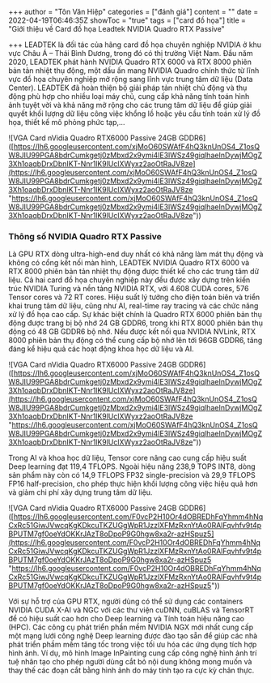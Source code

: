 +++
author = "Tôn Văn Hiệp"
categories = ["đánh giá"]
content = ""
date = 2022-04-19T06:46:35Z
showToc = "true"
tags = ["card đồ họa"]
title = "Giới thiệu về Card đồ họa Leadtek NVIDIA Quadro RTX Passive"

+++
LEADTEK là đối tác của hãng card đồ họa chuyên nghiệp NVIDIA ở khu vực Châu Á – Thái Bình Dương, trong đó có thị trường Việt Nam. Đầu năm 2020, LEADTEK phát hành NVIDIA Quadro RTX 6000 và RTX 8000 phiên bản tản nhiệt thụ động, một dấu ấn mang NVIDIA Quadro chính thức từ lĩnh vực đồ họa chuyên nghiệp mở rộng sang lĩnh vực trung tâm dữ liệu (Data Center). LEADTEK đã hoàn thiện bộ giải pháp tản nhiệt chủ động và thụ động phù hợp cho nhiều loại máy chủ, cung cấp khả năng tính toán hình ảnh tuyệt vời và khả năng mở rộng cho các trung tâm dữ liệu để giúp giải quyết khối lượng dữ liệu công việc khổng lồ hoặc yêu cầu tính toán xử lý đồ họa, thiết kế mô phỏng phức tạp,…

!\[VGA Card nVidia Quadro RTX6000 Passive 24GB GDDR6\]([https://lh6.googleusercontent.com/xjMoO60SWAfF4hQ3knUnOS4_Z1osQW8JIU99PGA8bdrCumkgetj0zMbxd2x9ymi4lE3lWSz49giqlhaeInDywjMOgZ3Xh1oaqbDrxDbnIKT-Nnr1lK9lUclXWyxz2aoOtRaJV8ze](https://lh6.googleusercontent.com/xjMoO60SWAfF4hQ3knUnOS4_Z1osQW8JIU99PGA8bdrCumkgetj0zMbxd2x9ymi4lE3lWSz49giqlhaeInDywjMOgZ3Xh1oaqbDrxDbnIKT-Nnr1lK9lUclXWyxz2aoOtRaJV8ze "https://lh6.googleusercontent.com/xjMoO60SWAfF4hQ3knUnOS4_Z1osQW8JIU99PGA8bdrCumkgetj0zMbxd2x9ymi4lE3lWSz49giqlhaeInDywjMOgZ3Xh1oaqbDrxDbnIKT-Nnr1lK9lUclXWyxz2aoOtRaJV8ze"))

### Thông số NVIDIA Quadro RTX Passive

Là GPU RTX dòng ultra-high-end duy nhất có khả năng làm mát thụ động và không có cổng kết nối màn hình, LEADTEK NVIDIA Quadro RTX 6000 và RTX 8000 phiên bản tản nhiệt thụ động được thiết kế cho các trung tâm dữ liệu. Cả hai card đồ họa chuyên nghiệp này đều được xây dựng trên kiến trúc NVIDIA Turing và nền tảng NVIDIA RTX, với 4.608 CUDA cores, 576 Tensor cores và 72 RT cores. Hiệu suất lý tưởng cho điện toán biên và triển khai trung tâm dữ liệu, cũng như AI, real-time ray tracing và các chức năng xử lý đồ họa cao cấp. Sự khác biệt chính là Quadro RTX 6000 phiên bản thụ động được trang bị bộ nhớ 24 GB GDDR6, trong khi RTX 8000 phiên bản thụ động có 48 GB GDDR6 bộ nhớ. Nếu được kết nối qua NVIDIA NVLink, RTX 8000 phiên bản thụ động có thể cung cấp bộ nhớ lên tới 96GB GDDR6, tăng đáng kể hiệu quả các hoạt động khoa học dữ liệu và AI.

!\[VGA Card nVidia Quadro RTX6000 Passive 24GB GDDR6\]([https://lh6.googleusercontent.com/xjMoO60SWAfF4hQ3knUnOS4_Z1osQW8JIU99PGA8bdrCumkgetj0zMbxd2x9ymi4lE3lWSz49giqlhaeInDywjMOgZ3Xh1oaqbDrxDbnIKT-Nnr1lK9lUclXWyxz2aoOtRaJV8ze](https://lh6.googleusercontent.com/xjMoO60SWAfF4hQ3knUnOS4_Z1osQW8JIU99PGA8bdrCumkgetj0zMbxd2x9ymi4lE3lWSz49giqlhaeInDywjMOgZ3Xh1oaqbDrxDbnIKT-Nnr1lK9lUclXWyxz2aoOtRaJV8ze "https://lh6.googleusercontent.com/xjMoO60SWAfF4hQ3knUnOS4_Z1osQW8JIU99PGA8bdrCumkgetj0zMbxd2x9ymi4lE3lWSz49giqlhaeInDywjMOgZ3Xh1oaqbDrxDbnIKT-Nnr1lK9lUclXWyxz2aoOtRaJV8ze"))

Trong AI và khoa học dữ liệu, Tensor core nâng cao cung cấp hiệu suất Deep learning đạt 119,4 TFLOPS. Ngoài hiệu năng 238,9 TOPS INT8, dòng sản phẩm này còn có 14,9 TFLOPS FP32 single-precision và 29,9 TFLOPS FP16 half-precision, cho phép thực hiện khối lượng công việc hiệu quả hơn và giảm chi phí xây dựng trung tâm dữ liệu.

!\[VGA Card nVidia Quadro RTX6000 Passive 24GB GDDR6\]([https://lh6.googleusercontent.com/F0vcP2H10Or4dOBREDhFqYhmm4hNqCxRc51GiwJVwcqKgKDkcuTKZUGgWpR1JzzlXFMzRxnYtAo0RAlFqvhfv9t4pBPUTM7gf0oeYdOKKrJAzT8oDpoP9G0hgw8xa2r-azHSpuz5](https://lh6.googleusercontent.com/F0vcP2H10Or4dOBREDhFqYhmm4hNqCxRc51GiwJVwcqKgKDkcuTKZUGgWpR1JzzlXFMzRxnYtAo0RAlFqvhfv9t4pBPUTM7gf0oeYdOKKrJAzT8oDpoP9G0hgw8xa2r-azHSpuz5 "https://lh6.googleusercontent.com/F0vcP2H10Or4dOBREDhFqYhmm4hNqCxRc51GiwJVwcqKgKDkcuTKZUGgWpR1JzzlXFMzRxnYtAo0RAlFqvhfv9t4pBPUTM7gf0oeYdOKKrJAzT8oDpoP9G0hgw8xa2r-azHSpuz5"))

Với sự hỗ trợ của GPU RTX, người dùng có thể sử dụng các containers NVIDIA CUDA X-AI và NGC với các thư viện cuDNN, cuBLAS và TensorRT để có hiệu suất cao hơn cho Deep learning và Tính toán hiệu năng cao (HPC). Các công cụ phát triển phần mềm NVIDIA NGX mới nhất cung cấp một mạng lưới công nghệ Deep learning được đào tạo sẵn để giúp các nhà phát triển phầm mềm tăng tốc trong việc tối ưu hóa các ứng dụng tích hợp hình ảnh. Ví dụ, mô hình Image InPainting cung cấp công nghệ hình ảnh trí tuệ nhân tạo cho phép người dùng cắt bỏ nội dung không mong muốn và thay thế các đoạn cắt bằng hình ảnh do máy tính tạo ra cực kỳ chân thực.